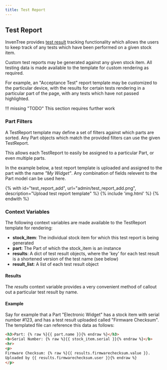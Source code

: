 ```yaml
---
title: Test Report
---
```


## Test Report

InvenTree provides [test result](/stock/test) tracking functionality which allows the users to keep track of any tests which have been performed on a given stock item.

Custom test reports may be generated against any given stock item. All testing data is made available to the template for custom rendering as required.

For example, an "Acceptance Test" report template may be customized to the particular device, with the results for certain tests rendering in a particular part of the page, with any tests which have not passed highlighted.

!!! missing "TODO"
	This section requires further work

### Part Filters

A TestReport template may define a set of filters against which parts are sorted. Any Part objects which match the provided filters can use the given TestReport.

This allows each TestReport to easily be assigned to a particular Part, or even multiple parts.

In the example below, a test report template is uploaded and assigned to the part with the name *"My Widget"*. Any combination of fields relevent to the Part model can be used here.

{% with id="test_report_add", url="admin/test_report_add.png", description="Upload test report template" %}
{% include 'img.html' %}
{% endwith %}

### Context Variables

The following context variables are made available to the TestReport template for rendering:

- **stock_item**: The individual stock item for which this test report is being generated
- **part**: The Part of which the stock_item is an instance
- **results**: A dict of test result objects, where the 'key' for each test result is a shortened version of the test name (see below)
- **result_list**: A list of each test result object

#### Results

The *results* context variable provides a very convenient method of callout out a particular test result by name.

#### Example

Say for example that a Part "Electronic Widget" has a stock item with serial number #123, and has a test result uploaded called "Firmware Checksum". The templated file can reference this data as follows:

``` html
<h3>Part: {% raw %}{{ part.name }}{% endraw %}</h3>
<b>Serial Number: {% raw %}{{ stock_item.serial }}{% endraw %}</b>
<hr>
<p>
Firmware Checksum: {% raw %}{{ results.firmwarechecksum.value }}.
Uploaded by {{ results.firmwarechecksum.user }}{% endraw %}
</p>
```
